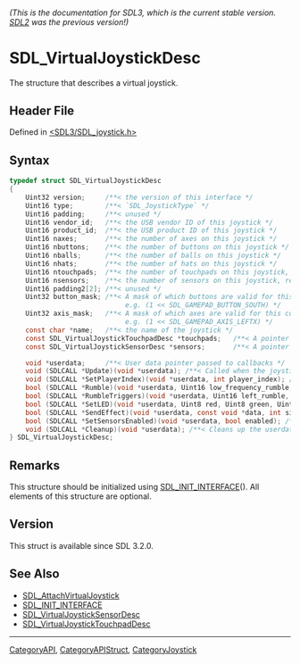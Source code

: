 ###### (This is the documentation for SDL3, which is the current stable version. [SDL2](https://wiki.libsdl.org/SDL2/) was the previous version!)
# SDL_VirtualJoystickDesc

The structure that describes a virtual joystick.

## Header File

Defined in [<SDL3/SDL_joystick.h>](https://github.com/libsdl-org/SDL/blob/main/include/SDL3/SDL_joystick.h)

## Syntax

```c
typedef struct SDL_VirtualJoystickDesc
{
    Uint32 version;     /**< the version of this interface */
    Uint16 type;        /**< `SDL_JoystickType` */
    Uint16 padding;     /**< unused */
    Uint16 vendor_id;   /**< the USB vendor ID of this joystick */
    Uint16 product_id;  /**< the USB product ID of this joystick */
    Uint16 naxes;       /**< the number of axes on this joystick */
    Uint16 nbuttons;    /**< the number of buttons on this joystick */
    Uint16 nballs;      /**< the number of balls on this joystick */
    Uint16 nhats;       /**< the number of hats on this joystick */
    Uint16 ntouchpads;  /**< the number of touchpads on this joystick, requires `touchpads` to point at valid descriptions */
    Uint16 nsensors;    /**< the number of sensors on this joystick, requires `sensors` to point at valid descriptions */
    Uint16 padding2[2]; /**< unused */
    Uint32 button_mask; /**< A mask of which buttons are valid for this controller
                             e.g. (1 << SDL_GAMEPAD_BUTTON_SOUTH) */
    Uint32 axis_mask;   /**< A mask of which axes are valid for this controller
                             e.g. (1 << SDL_GAMEPAD_AXIS_LEFTX) */
    const char *name;   /**< the name of the joystick */
    const SDL_VirtualJoystickTouchpadDesc *touchpads;   /**< A pointer to an array of touchpad descriptions, required if `ntouchpads` is > 0 */
    const SDL_VirtualJoystickSensorDesc *sensors;       /**< A pointer to an array of sensor descriptions, required if `nsensors` is > 0 */

    void *userdata;     /**< User data pointer passed to callbacks */
    void (SDLCALL *Update)(void *userdata); /**< Called when the joystick state should be updated */
    void (SDLCALL *SetPlayerIndex)(void *userdata, int player_index); /**< Called when the player index is set */
    bool (SDLCALL *Rumble)(void *userdata, Uint16 low_frequency_rumble, Uint16 high_frequency_rumble); /**< Implements SDL_RumbleJoystick() */
    bool (SDLCALL *RumbleTriggers)(void *userdata, Uint16 left_rumble, Uint16 right_rumble); /**< Implements SDL_RumbleJoystickTriggers() */
    bool (SDLCALL *SetLED)(void *userdata, Uint8 red, Uint8 green, Uint8 blue); /**< Implements SDL_SetJoystickLED() */
    bool (SDLCALL *SendEffect)(void *userdata, const void *data, int size); /**< Implements SDL_SendJoystickEffect() */
    bool (SDLCALL *SetSensorsEnabled)(void *userdata, bool enabled); /**< Implements SDL_SetGamepadSensorEnabled() */
    void (SDLCALL *Cleanup)(void *userdata); /**< Cleans up the userdata when the joystick is detached */
} SDL_VirtualJoystickDesc;
```

## Remarks

This structure should be initialized using
[SDL_INIT_INTERFACE](SDL_INIT_INTERFACE)(). All elements of this structure
are optional.

## Version

This struct is available since SDL 3.2.0.

## See Also

- [SDL_AttachVirtualJoystick](SDL_AttachVirtualJoystick)
- [SDL_INIT_INTERFACE](SDL_INIT_INTERFACE)
- [SDL_VirtualJoystickSensorDesc](SDL_VirtualJoystickSensorDesc)
- [SDL_VirtualJoystickTouchpadDesc](SDL_VirtualJoystickTouchpadDesc)

----
[CategoryAPI](CategoryAPI), [CategoryAPIStruct](CategoryAPIStruct), [CategoryJoystick](CategoryJoystick)

